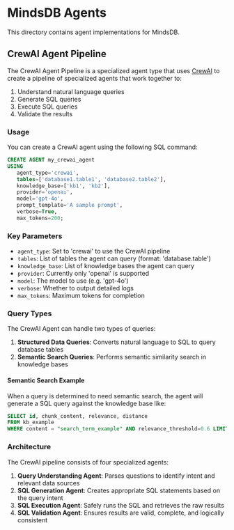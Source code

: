 # MindsDB Agents

This directory contains agent implementations for MindsDB.

## CrewAI Agent Pipeline

The CrewAI Agent Pipeline is a specialized agent type that uses [CrewAI](https://docs.crewai.com/) to create a pipeline of specialized agents that work together to:

1. Understand natural language queries
2. Generate SQL queries
3. Execute SQL queries
4. Validate the results

### Usage

You can create a CrewAI agent using the following SQL command:

```sql
CREATE AGENT my_crewai_agent
USING
   agent_type='crewai',
   tables=['database1.table1', 'database2.table2'],
   knowledge_base=['kb1', 'kb2'],
   provider='openai',
   model='gpt-4o',
   prompt_template='A sample prompt',
   verbose=True,
   max_tokens=200;
```

### Key Parameters

- `agent_type`: Set to 'crewai' to use the CrewAI pipeline
- `tables`: List of tables the agent can query (format: 'database.table')
- `knowledge_base`: List of knowledge bases the agent can query
- `provider`: Currently only 'openai' is supported
- `model`: The model to use (e.g. 'gpt-4o')
- `verbose`: Whether to output detailed logs
- `max_tokens`: Maximum tokens for completion

### Query Types

The CrewAI Agent can handle two types of queries:

1. **Structured Data Queries**: Converts natural language to SQL to query database tables
2. **Semantic Search Queries**: Performs semantic similarity search in knowledge bases

#### Semantic Search Example

When a query is determined to need semantic search, the agent will generate a SQL query against the knowledge base like:

```sql
SELECT id, chunk_content, relevance, distance
FROM kb_example
WHERE content = "search_term_example" AND relevance_threshold=0.6 LIMIT 50;
```

### Architecture

The CrewAI pipeline consists of four specialized agents:

1. **Query Understanding Agent**: Parses questions to identify intent and relevant data sources
2. **SQL Generation Agent**: Creates appropriate SQL statements based on the query intent
3. **SQL Execution Agent**: Safely runs the SQL and retrieves the raw results
4. **SQL Validation Agent**: Ensures results are valid, complete, and logically consistent 